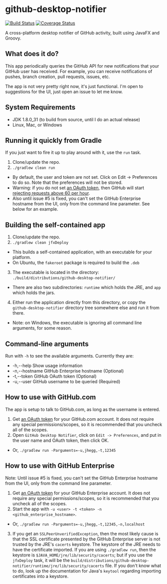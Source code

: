 # github-desktop-notifier

[![Build Status](https://travis-ci.org/jhegg/github-desktop-notifier.svg)](https://travis-ci.org/jhegg/github-desktop-notifier)
[![Coverage Status](https://coveralls.io/repos/jhegg/github-desktop-notifier/badge.svg)](https://coveralls.io/r/jhegg/github-desktop-notifier)

A cross-platform desktop notifier of GitHub activity, built using JavaFX and Groovy.

## What does it do?

This app periodically queries the GitHub API for new notifications that your GitHub user has received. For example, you can receive notifications of pushes, branch creation, pull requests, issues, etc.

The app is not very pretty right now, it's just functional. I'm open to suggestions for the UI, just open an issue to let me know.

## System Requirements

* JDK 1.8.0_31 (to build from source, until I do an actual release)
* Linux, Mac, or Windows

## Running it quickly from Gradle

If you just want to fire it up to play around with it, use the `run` task.

1. Clone/update the repo.
2. `./gradlew clean run`
  * By default, the user and token are not set. Click on Edit -> Preferences to do so. Note that the preferences will not be stored.
  * Warning: if you do not set [an OAuth token](https://help.github.com/articles/creating-an-access-token-for-command-line-use/), then GitHub will start [rejecting requests above 60 per hour](https://developer.github.com/v3/#rate-limiting).
  * Also until issue #5 is fixed, you can't set the GitHub Enterprise hostname from the UI, only from the command line parameter. See below for an example.

## Building the self-contained app

1. Clone/update the repo.
2. `./gradlew clean jfxDeploy`
  * This builds a self-contained application, with an executable for your platform.
  * On Ubuntu, the `fakeroot` package is required to build the `.deb`
3. The executable is located in the directory: `./build/distributions/github-desktop-notifier/`
  * There are also two subdirectories: `runtime` which holds the JRE, and `app` which holds the jars.
4. Either run the application directly from this directory, or copy the `github-desktop-notifier` directory tree somewhere else and run it from there.
  * Note: on Windows, the executable is ignoring all command line arguments, for some reason.

## Command-line arguments

Run with `-h` to see the available arguments. Currently they are:
* -h,--help             Show usage information
* -n,--hostname <arg>   GitHub Enterprise hostname (Optional)
* -t,--token <arg>      GitHub OAuth token (Optional)
* -u,--user <arg>       GitHub username to be queried (Required)

## How to use with GitHub.com

The app is setup to talk to GitHub.com, as long as the username is entered.

1. Get [an OAuth token](https://help.github.com/articles/creating-an-access-token-for-command-line-use/) for your GitHub.com account. It does not require any special permissions/scopes, so it is recommended that you uncheck all of the scopes.
2. Open `GitHub Desktop Notifier`, click on `Edit -> Preferences`, and put in the user name and OAuth token, then click OK.
  * Or, `./gradlew run -Parguments=-u,jhegg,-t,12345`

## How to use with GitHub Enterprise

Note: Until issue #5 is fixed, you can't set the GitHub Enterprise hostname from the UI, only from the command line parameter.

1. Get [an OAuth token](https://help.github.com/articles/creating-an-access-token-for-command-line-use/) for your GitHub Enterprise account. It does not require any special permissions/scopes, so it is recommended that you uncheck all of the scopes.
2. Start the app with `-u <user> -t <token> -n <github_enterprise_hostname>`.
  * Or, `./gradlew run -Parguments=-u,jhegg,-t,12345,-n,localhost`
3. If you get an `SSLPeerUnverifiedException`, then the most likely cause is that the SSL certificate presented by the GitHub Enterprise server is not trusted by the JRE's `cacerts` keystore. The keystore of the JRE needs to have the certificate imported. If you are using `./gradlew run`, then the keystore is `$JAVA_HOME/jre/lib/security/cacerts`; but if you use the `jfxDeploy` task, it will be the `build/distributions/github-desktop-notifier/runtime/jre/lib/security/cacerts` file. If you don't know what to do, look up the documentation for Java's `keytool` regarding importing certificates into a keystore.
